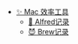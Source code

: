 * [✨ Mac 效率工具](mac/README.md)
  * [🎩 Alfred记录](mac/alfred_record.md)
  * [😈 Brew记录](mac/brew_record.md)
